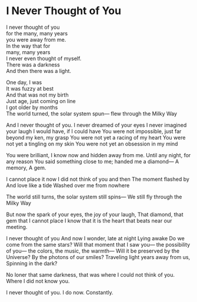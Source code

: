 # I Never Thought of You

I never thought of you  
for the many, many years  
you were away from me.  
In the way that for  
many, many years  
I never even thought of myself.  
There was a darkness  
And then there was a light.  

One day, I was  
It was fuzzy at best  
And that was not my birth  
Just age, just coming on line  
I got older by months  
The world turned, 
the solar system spun—
flew through the Milky Way

And I never thought of you.
I never dreamed of your eyes
I never imagined your laugh
I would have, if I could have
You were not impossible,
just far beyond my ken, my grasp
You were not yet a racing of my heart
You were not yet a tingling on my skin
You were not yet an obsession in my mind

You were brilliant,
I know now
and hidden away from me.
Until any night, for any reason
You said something close to me;
handed me a diamond—
A memory, A gem.

I cannot place it now
I did not think of you and then
The moment flashed by
And love like a tide
Washed over me from nowhere

The world still turns,
the solar system still spins—
We still fly through the Milky Way

But now the spark of your eyes,
the joy of your laugh,
That diamond, that gem
that I cannot place
I know that it is the heart that beats near our meeting.

I never thought of you
And now I wonder, late at night
Lying awake
Do we come from the same stars?
Will that moment that I saw you—
the possibility of you—
the colors, the music, the warmth—
Will it be preserved by the Universe?
By the photons of our smiles?
Traveling light years away from us,
Spinning in the dark?

No loner that same darkness,
that was where I could not think of you.
Where I did not know you.

I never thought of you.
I do now.
Constantly.